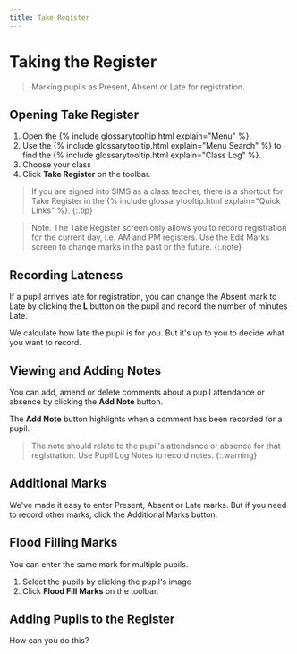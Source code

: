 ```yaml
---
title: Take Register
---
```


# Taking the Register

> Marking pupils as Present, Absent or Late for registration.

## Opening Take Register

1. Open the {% include glossarytooltip.html explain="Menu" %}.
1. Use the {% include glossarytooltip.html explain="Menu Search" %} to find the {% include glossarytooltip.html explain="Class Log" %}.
1. Choose your class
1. Click **Take Register** on the toolbar.

> If you are signed into SIMS as a class teacher, there is a shortcut for Take Register in the {% include glossarytooltip.html explain="Quick Links" %}. 
{:.tip}

> Note. The Take Register screen only allows you to record registration for the current day, i.e. AM and PM registers.  Use the Edit Marks screen to change marks in the past or the future.
{:.note}

## Recording Lateness

If a pupil arrives late for registration, you can change the Absent mark to Late  by clicking the **L** button on the pupil and record the number of minutes Late.

We calculate how late the pupil is for you.  But it's up to you to decide what you want to record.

## Viewing and Adding Notes

You can add, amend or delete comments about a pupil attendance or absence by clicking the **Add Note** button.

The **Add Note** button highlights when a comment has been recorded for a pupil.

> The note should relate to the pupil's attendance or absence for that registration. Use Pupil Log Notes to record notes.
{:.warning}

## Additional Marks

We've made it easy to enter Present, Absent or Late marks. But if you need to record other marks, click the Additional Marks button.

## Flood Filling Marks

You can enter the same mark for multiple pupils.

1. Select the pupils by clicking the pupil's image
1. Click  **Flood Fill Marks** on the toolbar.

## Adding Pupils to the Register

How can you do this?


